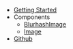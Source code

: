 - [Getting Started]()
- Components
  - [BlurhashImage](components/blurhash-image)
  - [Image](components/image)
- [Github](https://github.com/bztes/svelte-rip)
